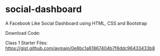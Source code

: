 # social-dashboard
A Facebook Like Social Dashboard using HTML, CSS and Bootstrap

Download Code:

Class 1 Starter Files: https://gist.github.com/avmain/0e8bc1a61867404b7f8ddc96433433b8
